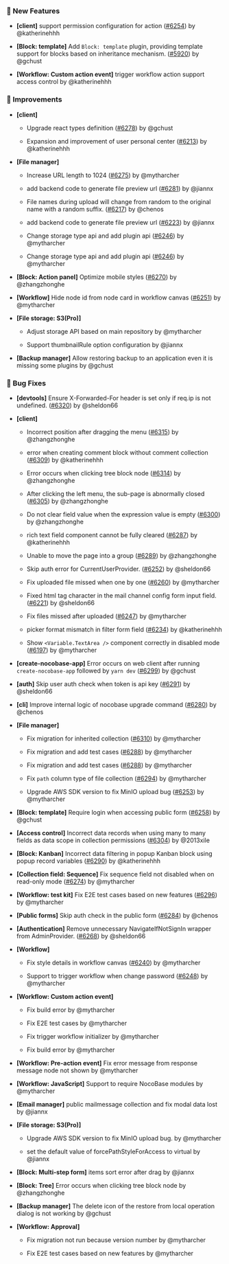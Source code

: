 ### 🎉 New Features

- **[client]** support permission configuration for action ([#6254](https://github.com/nocobase/nocobase/pull/6254)) by @katherinehhh

- **[Block: template]** Add `Block: template` plugin, providing template support for blocks based on inheritance mechanism. ([#5920](https://github.com/nocobase/nocobase/pull/5920)) by @gchust

- **[Workflow: Custom action event]** trigger workflow action support access control by @katherinehhh

### 🚀 Improvements

- **[client]**
  - Upgrade react types definition ([#6278](https://github.com/nocobase/nocobase/pull/6278)) by @gchust

  - Expansion and improvement of user personal center ([#6213](https://github.com/nocobase/nocobase/pull/6213)) by @katherinehhh

- **[File manager]**
  - Increase URL length to 1024 ([#6275](https://github.com/nocobase/nocobase/pull/6275)) by @mytharcher

  - add backend code to generate file preview url ([#6281](https://github.com/nocobase/nocobase/pull/6281)) by @jiannx

  - File names during upload will change from random to the original name with a random suffix. ([#6217](https://github.com/nocobase/nocobase/pull/6217)) by @chenos

  - add backend code to generate file preview url ([#6223](https://github.com/nocobase/nocobase/pull/6223)) by @jiannx

  - Change storage type api and add plugin api ([#6246](https://github.com/nocobase/nocobase/pull/6246)) by @mytharcher

  - Change storage type api and add plugin api ([#6246](https://github.com/nocobase/nocobase/pull/6246)) by @mytharcher

- **[Block: Action panel]** Optimize mobile styles ([#6270](https://github.com/nocobase/nocobase/pull/6270)) by @zhangzhonghe

- **[Workflow]** Hide node id from node card in workflow canvas ([#6251](https://github.com/nocobase/nocobase/pull/6251)) by @mytharcher

- **[File storage: S3(Pro)]**
  - Adjust storage API based on main repository by @mytharcher

  - Support thumbnailRule option configuration by @jiannx

- **[Backup manager]** Allow restoring backup to an application even it is missing some plugins by @gchust

### 🐛 Bug Fixes

- **[devtools]** Ensure X-Forwarded-For header is set only if req.ip is not undefined. ([#6320](https://github.com/nocobase/nocobase/pull/6320)) by @sheldon66

- **[client]**
  - Incorrect position after dragging the menu ([#6315](https://github.com/nocobase/nocobase/pull/6315)) by @zhangzhonghe

  - error when creating comment block without comment collection ([#6309](https://github.com/nocobase/nocobase/pull/6309)) by @katherinehhh

  - Error occurs when clicking tree block node ([#6314](https://github.com/nocobase/nocobase/pull/6314)) by @zhangzhonghe

  - After clicking the left menu, the sub-page is abnormally closed ([#6305](https://github.com/nocobase/nocobase/pull/6305)) by @zhangzhonghe

  - Do not clear field value when the expression value is empty ([#6300](https://github.com/nocobase/nocobase/pull/6300)) by @zhangzhonghe

  - rich text field component cannot be fully cleared ([#6287](https://github.com/nocobase/nocobase/pull/6287)) by @katherinehhh

  - Unable to move the page into a group ([#6289](https://github.com/nocobase/nocobase/pull/6289)) by @zhangzhonghe

  - Skip auth error for CurrentUserProvider. ([#6252](https://github.com/nocobase/nocobase/pull/6252)) by @sheldon66

  - Fix uploaded file missed when one by one ([#6260](https://github.com/nocobase/nocobase/pull/6260)) by @mytharcher

  - Fixed html tag character in the mail channel config form input field. ([#6221](https://github.com/nocobase/nocobase/pull/6221)) by @sheldon66

  - Fix files missed after uploaded ([#6247](https://github.com/nocobase/nocobase/pull/6247)) by @mytharcher

  - picker format mismatch in filter form field ([#6234](https://github.com/nocobase/nocobase/pull/6234)) by @katherinehhh

  - Show `<Variable.TextArea />` component correctly in disabled mode ([#6197](https://github.com/nocobase/nocobase/pull/6197)) by @mytharcher

- **[create-nocobase-app]** Error occurs on web client after running `create-nocobase-app` followed by `yarn dev` ([#6299](https://github.com/nocobase/nocobase/pull/6299)) by @gchust

- **[auth]** Skip user auth check when token is api key ([#6291](https://github.com/nocobase/nocobase/pull/6291)) by @sheldon66

- **[cli]** Improve internal logic of nocobase upgrade command ([#6280](https://github.com/nocobase/nocobase/pull/6280)) by @chenos

- **[File manager]**
  - Fix migration for inherited collection ([#6310](https://github.com/nocobase/nocobase/pull/6310)) by @mytharcher

  - Fix migration and add test cases ([#6288](https://github.com/nocobase/nocobase/pull/6288)) by @mytharcher

  - Fix migration and add test cases ([#6288](https://github.com/nocobase/nocobase/pull/6288)) by @mytharcher

  - Fix `path` column type of file collection ([#6294](https://github.com/nocobase/nocobase/pull/6294)) by @mytharcher

  - Upgrade AWS SDK version to fix MinIO upload bug ([#6253](https://github.com/nocobase/nocobase/pull/6253)) by @mytharcher

- **[Block: template]** Require login when accessing public form ([#6258](https://github.com/nocobase/nocobase/pull/6258)) by @gchust

- **[Access control]** Incorrect data records when using many to many fields as data scope in collection permissions ([#6304](https://github.com/nocobase/nocobase/pull/6304)) by @2013xile

- **[Block: Kanban]** Incorrect data filtering in popup Kanban block using popup record variables ([#6290](https://github.com/nocobase/nocobase/pull/6290)) by @katherinehhh

- **[Collection field: Sequence]** Fix sequence field not disabled when on read-only mode ([#6274](https://github.com/nocobase/nocobase/pull/6274)) by @mytharcher

- **[Workflow: test kit]** Fix E2E test cases based on new features ([#6296](https://github.com/nocobase/nocobase/pull/6296)) by @mytharcher

- **[Public forms]** Skip auth check in the public form ([#6284](https://github.com/nocobase/nocobase/pull/6284)) by @chenos

- **[Authentication]** Remove unnecessary NavigateIfNotSignIn wrapper from AdminProvider. ([#6268](https://github.com/nocobase/nocobase/pull/6268)) by @sheldon66

- **[Workflow]**
  - Fix style details in workflow canvas ([#6240](https://github.com/nocobase/nocobase/pull/6240)) by @mytharcher

  - Support to trigger workflow when change password ([#6248](https://github.com/nocobase/nocobase/pull/6248)) by @mytharcher

- **[Workflow: Custom action event]**
  - Fix build error by @mytharcher

  - Fix E2E test cases by @mytharcher

  - Fix trigger workflow initializer by @mytharcher

  - Fix build error by @mytharcher

- **[Workflow: Pre-action event]** Fix error message from response message node not shown by @mytharcher

- **[Workflow: JavaScript]** Support to require NocoBase modules by @mytharcher

- **[Email manager]** public mailmessage collection and fix modal data lost by @jiannx

- **[File storage: S3(Pro)]**
  - Upgrade AWS SDK version to fix MinIO upload bug. by @mytharcher

  - set the default value of forcePathStyleForAccess to virtual by @jiannx

- **[Block: Multi-step form]** items sort error after drag by @jiannx

- **[Block: Tree]** Error occurs when clicking tree block node by @zhangzhonghe

- **[Backup manager]** The delete icon of the restore from local operation dialog is not working by @gchust

- **[Workflow: Approval]**
  - Fix migration not run because version number by @mytharcher

  - Fix E2E test cases based on new features by @mytharcher

